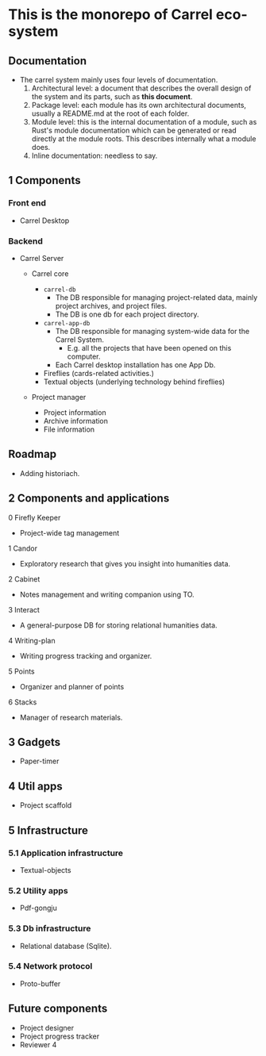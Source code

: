 # This is the monorepo of Carrel eco-system

## Documentation

- The carrel system mainly uses four levels of documentation.
  1. Architectural level: a document that describes the overall design of the system and its parts, such as __this document__.
  2. Package level: each module has its own architectural documents, usually a README.md at the root of each folder.
  3. Module level: this is the internal documentation of a module, such as Rust's module documentation which can be generated or read directly at the module roots. This describes internally what a module does.
  4. Inline documentation: needless to say.

## 1 Components

### Front end

- Carrel Desktop

### Backend

- Carrel Server

  - Carrel core
    - `carrel-db`
      - The DB responsible for managing project-related data, mainly project archives, and project files.
      - The DB is one db for each project directory.
    - `carrel-app-db`
      - The DB responsible for managing system-wide data for the Carrel System.
        - E.g. all the projects that have been opened on this computer.
      - Each Carrel desktop installation has one App Db.
    - Fireflies (cards-related activities.)
    - Textual objects (underlying technology behind fireflies)

  - Project manager
    - Project information
    - Archive information
    - File information

## Roadmap

- Adding historiach.

## 2 Components and applications

0 Firefly Keeper

- Project-wide tag management

1 Candor

- Exploratory research that gives you insight into humanities data.

2 Cabinet

- Notes management and writing companion using TO.

3 Interact

- A general-purpose DB for storing relational humanities data.

4 Writing-plan

- Writing progress tracking and organizer.

5 Points

- Organizer and planner of points

6 Stacks

- Manager of research materials.

## 3 Gadgets

- Paper-timer

## 4 Util apps

- Project scaffold

## 5 Infrastructure

### 5.1 Application infrastructure

- Textual-objects

### 5.2 Utility apps

- Pdf-gongju

### 5.3 Db infrastructure

- Relational database (Sqlite).

### 5.4 Network protocol

- Proto-buffer

## Future components

- Project designer
- Project progress tracker
- Reviewer 4
